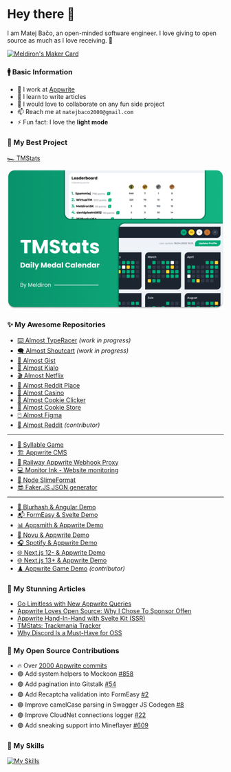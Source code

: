 # Hey there 👋

I am Matej Bačo, an open-minded software engineer. I love giving to open source as much as I love receiving. 🎁

<a href="https://makers.appwrite.io/Meldiron">
    <img width="400" src="https://appwrite.io/cards/makers/Meldiron" alt="Meldiron's Maker Card" />
</a>

### 🚹 Basic Information

- 🔭 I work at [Appwrite](https://appwrite.io/)
- 🌱 I learn to write articles
- 👯 I would love to collaborate on any fun side project
- 📫 Reach me at `matejbaco2000@gmail.com`
- ⚡ Fun fact: I love the **light mode**

### 👑 My Best Project

[🏎️ TMStats](https://github.com/Meldiron/tmstats)

![Cover](https://raw.githubusercontent.com/Meldiron/tmstats/master/static/cover_tmstats.png)

### ✨ My Awesome Repositories


- [⌨️ Almost TypeRacer](https://github.com/Meldiron/almost-typeracer) _(work in progress)_
- [🗨️ Almost Shoutcart](https://github.com/Meldiron/almost-shoutcart) _(work in progress)_
- [📄 Almost Gist](https://github.com/Meldiron/almost-gist)
- [💬 Almost Kialo](https://github.com/Meldiron/almost-kialo)
- [🎬 Almost Netflix](https://github.com/appwrite/demo-almost-netflix-for-web)
- [🎨 Almost Reddit Place](https://github.com/Meldiron/almost-reddit-place)
- [🎰 Almost Casino](https://github.com/Meldiron/almost-casino)
- [🍪 Almost Cookie Clicker](https://github.com/Meldiron/cookie-clicker-using-appwrie)
- [🛒 Almost Cookie Store](https://github.com/Meldiron/almost-cookie-store)
- [🖱️ Almost Figma](https://github.com/Meldiron/realtime-playground-appwrite)
- [📰 Almost Reddit](https://github.com/MatusFercak/coddit-app) _(contributor)_

---

- [📖 Syllable Game](https://github.com/Meldiron/syllable-game)
- [🏗️ Appwrite CMS](https://github.com/Meldiron/appwrite-cms)
- [🚦 Railway Appwrite Webhook Proxy](https://github.com/Meldiron/railway-webhook-proxy)
- [💻 Monitor Ink - Website monitoring](https://github.com/Meldiron/monitor-ink)
- [🧊 Node SlimeFormat](https://github.com/Meldiron/node-swm)
- [😎 Faker.JS JSON generator](https://github.com/Meldiron/faker-generator)

---

- [🎨 Blurhash & Angular Demo](https://github.com/Meldiron/blurhash-angular-demo)
- [📬 FormEasy & Svelte Demo](https://github.com/Meldiron/formeasy-svelte)
- [📊 Appsmith & Appwrite Demo](https://github.com/Meldiron/appwrite-appsmith-demo)
- [🔔 Novu & Appwrite Demo](https://github.com/Meldiron/appwrite-novu-demo)
- [🎧 Spotify & Appwrite Demo](https://github.com/Meldiron/appwrite-spotify)
- [🌐 Next.js 12- & Appwrite Demo](https://github.com/Meldiron/appwrite-next-ssr)
- [🌐 Next.js 13+ & Appwrite Demo](https://github.com/Meldiron/appwrite-next13-ssr)
- [♟️ Appwrite Game Demo](https://github.com/Benji47/knight-game)  _(contributor)_

### 📘 My Stunning Articles

<!-- BLOG-POST-LIST:START -->
- [Go Limitless with New Appwrite Queries](https://dev.to/appwrite/go-limitless-with-new-appwrite-queries-2ajg)
- [Appwrite Loves Open Source: Why I Chose To Sponsor Offen](https://dev.to/appwrite/appwrite-loves-open-source-why-i-chose-to-sponsor-offen-5efn)
- [Appwrite Hand-In-Hand with Svelte Kit &lpar;SSR&rpar;](https://dev.to/meldiron/appwrite-hand-in-hand-with-svelte-kit-ssr-5097)
- [TMStats: Trackmania Tracker](https://dev.to/meldiron/tmstats-trackmania-tracker-1k1a)
- [Why Discord Is a Must-Have for OSS](https://dev.to/appwrite/why-discord-is-a-must-have-for-oss-2jpj)
<!-- BLOG-POST-LIST:END -->

### 🤝 My Open Source Contributions

- 🔥 Over [2000 Appwrite commits](https://github.com/search?q=org%3Aappwrite+org%3Autopia-php+org%3Aopen-runtimes+author%3Ameldiron&type=commits&query=org%3Aappwrite+org%3Autopia-php+org%3Aopen-runtimes+is%3Apr+author%3Ameldiron)
- 🟣 Add system helpers to Mockoon [#858](https://github.com/mockoon/mockoon/pull/858)
- 🟣 Add pagination into Gitstalk [#54](https://github.com/thelittlewonder/gitstalk/pull/54)
- 🟣 Add Recaptcha validation into FormEasy [#2](https://github.com/Basharath/FormEasy/pull/2)
- 🟣 Improve camelCase parsing in Swagger JS Codegen [#8](https://github.com/bart-sk/swagger-js-codegen/pull/8)
- 🟣 Improve CloudNet connections logger [#22](https://github.com/CloudNetService/CloudNet-v3/pull/22)
- 🟣 Add sneaking support into Mineflayer [#609](https://github.com/PrismarineJS/mineflayer/pull/609)

### 🔧 My Skills

[![My Skills](https://skillicons.dev/icons?i=appwrite,html,css,sass,tailwind,js,ts,vue,svelte,angular,deno,nodejs,php,mysql,docker,git&perline=8)](https://matejbaco.eu/)

